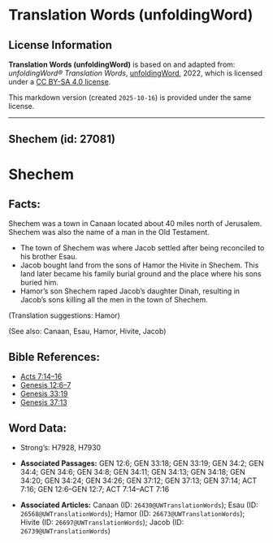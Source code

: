 # Translation Words (unfoldingWord)

## License Information

**Translation Words (unfoldingWord)** is based on and adapted from: _unfoldingWord® Translation Words_, [unfoldingWord](https://unfoldingword.org/utw), 2022, which is licensed under a [CC BY-SA 4.0 license](https://creativecommons.org/licenses/by-sa/4.0/legalcode.en).

This markdown version (created `2025-10-16`) is provided under the same license.



--------------------------------

## Shechem (id: 27081)

Shechem
=======

Facts:
------

Shechem was a town in Canaan located about 40 miles north of Jerusalem. Shechem was also the name of a man in the Old Testament.

* The town of Shechem was where Jacob settled after being reconciled to his brother Esau.
* Jacob bought land from the sons of Hamor the Hivite in Shechem. This land later became his family burial ground and the place where his sons buried him.
* Hamor’s son Shechem raped Jacob’s daughter Dinah, resulting in Jacob’s sons killing all the men in the town of Shechem.

(Translation suggestions: Hamor)

(See also: Canaan, Esau, Hamor, Hivite, Jacob)

Bible References:
-----------------

* [Acts 7:14–16](https://ref.ly/Acts7:14-Acts7:16)
* [Genesis 12:6–7](https://ref.ly/Gen12:6-Gen12:7)
* [Genesis 33:19](https://ref.ly/Gen33:19)
* [Genesis 37:13](https://ref.ly/Gen37:13)

Word Data:
----------

* Strong’s: H7928, H7930

* **Associated Passages:** GEN 12:6; GEN 33:18; GEN 33:19; GEN 34:2; GEN 34:4; GEN 34:6; GEN 34:8; GEN 34:11; GEN 34:13; GEN 34:18; GEN 34:20; GEN 34:24; GEN 34:26; GEN 37:12; GEN 37:13; GEN 37:14; ACT 7:16; GEN 12:6–GEN 12:7; ACT 7:14–ACT 7:16
* **Associated Articles:** Canaan (ID: `26430@UWTranslationWords`); Esau (ID: `26568@UWTranslationWords`); Hamor (ID: `26673@UWTranslationWords`); Hivite (ID: `26697@UWTranslationWords`); Jacob (ID: `26739@UWTranslationWords`)

